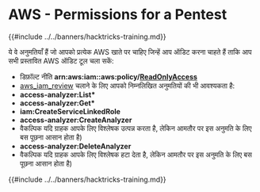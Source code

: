# AWS - Permissions for a Pentest

{{#include ../../banners/hacktricks-training.md}}

ये वे अनुमतियाँ हैं जो आपको प्रत्येक AWS खाते पर चाहिए जिन्हें आप ऑडिट करना चाहते हैं ताकि आप सभी प्रस्तावित AWS ऑडिट टूल चला सकें:

- डिफ़ॉल्ट नीति **arn:aws:iam::aws:policy/**[**ReadOnlyAccess**](https://us-east-1.console.aws.amazon.com/iam/home#/policies/arn:aws:iam::aws:policy/ReadOnlyAccess)
- [aws_iam_review](https://github.com/carlospolop/aws_iam_review) चलाने के लिए आपको निम्नलिखित अनुमतियों की भी आवश्यकता है:
- **access-analyzer:List\***
- **access-analyzer:Get\***
- **iam:CreateServiceLinkedRole**
- **access-analyzer:CreateAnalyzer**
- वैकल्पिक यदि ग्राहक आपके लिए विश्लेषक उत्पन्न करता है, लेकिन आमतौर पर इस अनुमति के लिए बस पूछना आसान होता है)
- **access-analyzer:DeleteAnalyzer**
- वैकल्पिक यदि ग्राहक आपके लिए विश्लेषक हटा देता है, लेकिन आमतौर पर इस अनुमति के लिए बस पूछना आसान होता है)

{{#include ../../banners/hacktricks-training.md}}
